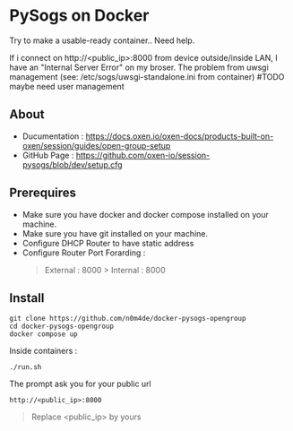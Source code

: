 # PySogs on Docker
Try to make a usable-ready container.. Need help.

If i connect on http://<public_ip>:8000 from device outside/inside LAN, I have an "Internal Server Error" on my broser.
The problem from uwsgi management (see: /etc/sogs/uwsgi-standalone.ini from container) #TODO maybe need user management

## About 

- Ducumentation : https://docs.oxen.io/oxen-docs/products-built-on-oxen/session/guides/open-group-setup
- GitHub Page : https://github.com/oxen-io/session-pysogs/blob/dev/setup.cfg

## Prerequires
- Make sure you have docker and docker compose installed on your machine.
- Make sure you have git installed on your machine.
- Configure DHCP Router to have static address
- Configure Router Port Forarding :
  > External : 8000 > Internal : 8000

## Install

```
git clone https://github.com/n0m4de/docker-pysogs-opengroup
cd docker-pysogs-opengroup
docker compose up
```
Inside containers :
```
./run.sh
```

The prompt ask you for your public url
```
http://<public_ip>:8000
```
> Replace <public_ip> by yours

